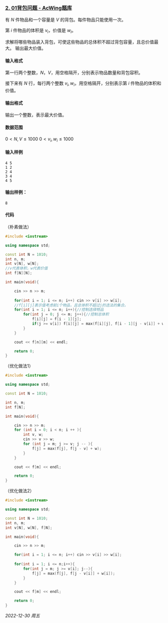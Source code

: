 ### [2. 01背包问题 - AcWing题库](https://www.acwing.com/problem/content/2/)

有 $N$ 件物品和一个容量是 $V$ 的背包。每件物品只能使用一次。

第 $i$ 件物品的体积是 $v_i$，价值是 $w_i$。

求解将哪些物品装入背包，可使这些物品的总体积不超过背包容量，且总价值最大。
输出最大价值。

#### 输入格式

第一行两个整数，$N，V$，用空格隔开，分别表示物品数量和背包容积。

接下来有 $N$ 行，每行两个整数 $v_i,w_i$，用空格隔开，分别表示第 $i$ 件物品的体积和价值。

#### 输出格式

输出一个整数，表示最大价值。

#### 数据范围

$0 < N, V \leq 1000$
$0 < v_i, w_i \leq 1000$

#### 输入样例

```
4 5
1 2
2 4
3 4
4 5
```

#### 输出样例：

```
8
```

#### 代码

（朴素做法）

```cpp
#include <iostream>

using namespace std;

const int N = 1010;
int n, m;
int v[N], w[N];
//v代表体积，w代表价值
int f[N][N];

int main(void){

    cin >> n >> m;
    
    for(int i = 1; i <= n; i++) cin >> v[i] >> w[i];
    //f[i][j]表示值考虑前i个物品，且总体积不超过j的选法的集合。
    for(int i = 1; i <= n; i++){//控制选择物品
        for(int j = 0; j <= m; j++){//控制总体积
            f[i][j] = f[i - 1][j];
            if(j >= v[i]) f[i][j] = max(f[i][j], f[i - 1][j - v[i]] + w[i]);
        }
    }

    cout << f[n][m] << endl;

    return 0;
}
```

（优化做法1）

```cpp
#include <iostream>

using namespace std;

const int N = 1010;

int n, m;
int f[N];

int main(void){

    cin >> n >> m;
    for (int i = 0; i < n; i ++ ){
        int v, w;
        cin >> v >> w;
        for (int j = m; j >= v; j -- ){
            f[j] = max(f[j], f[j - v] + w);
        }
    }

    cout << f[m] << endl;

    return 0;
}
```

（优化做法2）

```cpp
#include <iostream>

using namespace std;

const int N = 1010;
int n, m;
int v[N], w[N], f[N];

int main(void){

    cin >> n >> m;

    for(int i = 1; i <= n; i++) cin >> v[i] >> w[i];
	
    for(int i = 1; i <= n;i++){
        for(int j = m; j >= v[i]; j--){
            f[j] = max(f[j], f[j - v[i]] + w[i]);
        }
    }

    cout << f[m] << endl;

    return 0;
}
```


*2022-12-30 周五*